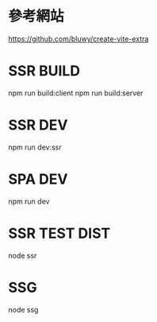# 參考網站

https://github.com/bluwy/create-vite-extra

# SSR BUILD

npm run build:client
npm run build:server

# SSR DEV

npm run dev:ssr

# SPA DEV

npm run dev

# SSR TEST DIST

node ssr

# SSG

node ssg
